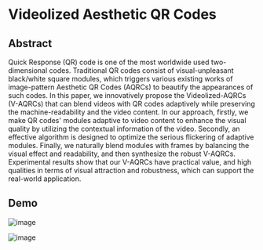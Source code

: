 # Videolized Aesthetic QR Codes
## Abstract
Quick Response (QR) code is one of the most worldwide used two-dimensional codes. Traditional QR codes consist of visual-unpleasant black/white square modules, which triggers various existing works of image-pattern Aesthetic QR Codes (AQRCs) to beautify the appearances of such codes. In this paper, we innovatively propose the Videolized-AQRCs (V-AQRCs) that can blend videos with QR codes adaptively while preserving the machine-readability and the video content. In our approach, firstly, we make QR codes' modules adaptive to video content to enhance the visual quality by utilizing the contextual information of the video. Secondly, an effective algorithm is designed to optimize the serious flickering of adaptive modules. Finally, we naturally blend modules with frames by balancing the visual effect and readability, and then synthesize the robust V-AQRCs. Experimental results show that our V-AQRCs have practical value, and high qualities in terms of visual attraction and robustness, which can support the real-world application.

## Demo
<div align=center><src="https://github.com/SwordHolderSH/Videolized-Aesthetic-QR-Codes/blob/master/demo/24_full.gif"/></div>

<div align=center><src="https://github.com/SwordHolderSH/Videolized-Aesthetic-QR-Codes/blob/master/demo/12_full.gif"/></div>

![image](https://github.com/SwordHolderSH/Videolized-Aesthetic-QR-Codes/blob/master/demo/24_full.gif)

![image](https://github.com/SwordHolderSH/Videolized-Aesthetic-QR-Codes/blob/master/demo/12_full.gif)


